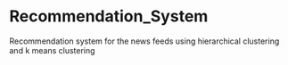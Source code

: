 # Recommendation_System
Recommendation system for the news feeds using hierarchical clustering and k means clustering
